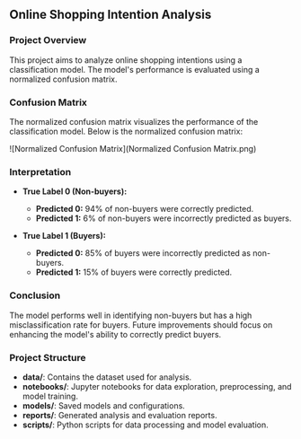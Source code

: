## Online Shopping Intention Analysis

### Project Overview

This project aims to analyze online shopping intentions using a classification model. The model's performance is evaluated using a normalized confusion matrix.

### Confusion Matrix

The normalized confusion matrix visualizes the performance of the classification model. Below is the normalized confusion matrix:

![Normalized Confusion Matrix](Normalized Confusion Matrix.png)

### Interpretation

- **True Label 0 (Non-buyers):**
  - **Predicted 0:** 94% of non-buyers were correctly predicted.
  - **Predicted 1:** 6% of non-buyers were incorrectly predicted as buyers.

- **True Label 1 (Buyers):**
  - **Predicted 0:** 85% of buyers were incorrectly predicted as non-buyers.
  - **Predicted 1:** 15% of buyers were correctly predicted.

### Conclusion

The model performs well in identifying non-buyers but has a high misclassification rate for buyers. Future improvements should focus on enhancing the model's ability to correctly predict buyers.

### Project Structure

- **data/**: Contains the dataset used for analysis.
- **notebooks/**: Jupyter notebooks for data exploration, preprocessing, and model training.
- **models/**: Saved models and configurations.
- **reports/**: Generated analysis and evaluation reports.
- **scripts/**: Python scripts for data processing and model evaluation.
